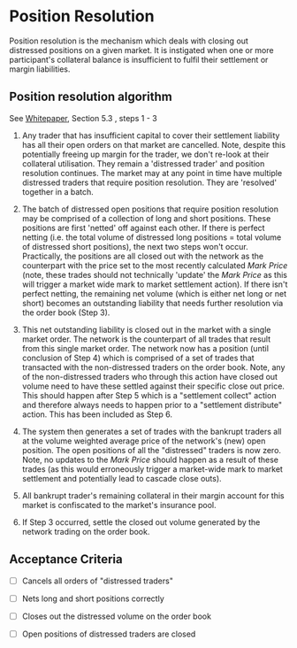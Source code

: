 # Position Resolution

Position resolution is the mechanism which deals with closing out distressed positions on a given market. It is instigated when one or more participant's collateral balance is insufficient to fulfil their settlement or margin liabilities.

## Position resolution algorithm

See [Whitepaper](../product/wikis/Whitepaper), Section 5.3 , steps 1 - 3

1. Any trader that has insufficient capital to cover their settlement liability has all their open orders on that market are cancelled. Note, despite this potentially freeing up margin for the trader, we don't re-look at their collateral utilisation. They remain a 'distressed trader' and position resolution continues. The market may at any point in time have multiple distressed traders that require position resolution. They are 'resolved' together in a batch.

2. The batch of distressed open positions that require position resolution may be comprised of a collection of long and short positions. These positions are first 'netted' off against each other. If there is perfect netting (i.e. the total volume of distressed long positions = total volume of distressed short positions), the next two steps won't occur. Practically, the positions are all closed out with the network as the counterpart with the price set to the most recently calculated _Mark Price_ (note, these trades should not technically 'update' the _Mark Price_ as this will trigger a market wide mark to market settlement action). If there isn't perfect netting, the remaining net volume (which is either net long or net short) becomes an outstanding liability that needs further resolution via the order book (Step 3).   

3. This net outstanding liability is closed out in the market with a single market order. The network is the counterpart of all trades that result from this single market order. The network now has a position (until conclusion of Step 4) which is comprised of a set of trades that transacted with the non-distressed traders on the order book. Note, any of the non-distressed traders who through this action have closed out volume need to have these settled against their specific close out price. This should happen after Step 5 which is a "settlement collect" action and therefore always needs to happen prior to a "settlement distribute" action.  This has been included as Step 6.

4. The system then generates a set of trades with the bankrupt traders all at the volume weighted average price of the network's (new) open position. The open positions of all the "distressed" traders is now zero. Note, no updates to the _Mark Price_ should happen as a result of these trades (as this would erroneously trigger a market-wide mark to market settlement and potentially lead to cascade close outs).

5. All bankrupt trader's remaining collateral in their margin account for this market is confiscated to the market's insurance pool.

6. If Step 3 occurred, settle the closed out volume generated by the network trading on the order book.

## Acceptance Criteria

* [ ] Cancels all orders of "distressed traders"
* [ ] Nets long and short positions correctly
* [ ] Closes out the distressed volume on the order book
* [ ] Open positions of distressed traders are closed


